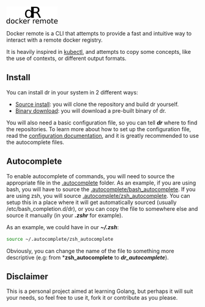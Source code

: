 ![logo](doc/logo.png)

Docker remote is a CLI that attempts to provide a fast and intuitive way
to interact with a remote docker registry.

It is heavily inspired in [kubectl], and attempts to copy some concepts,
like the use of contexts, or different output formats.

## Install

You can install dr in your system in 2 different ways:

- [Source install]: you will clone the repository and build dr yourself.
- [Binary download]: you will download a pre-built binary of dr.


You will also need a basic configuration file, so you can tell ***dr*** where to find
the repositories. To learn more about how to set up the configuration file, read
the [configuration documentation], and it is greatly recommended to use the autocomplete files.

## Autocomplete

To enable autocomplete of commands, you will need to source the appropriate file
in the [.autocomplete](.autocomplete) folder.
As an example, if you are using bash, you will have to source the [.autocomplete/bash_autocomplete](.autocomplete/bash_autocomplete).
If you are using zsh, you will source [.autocomplete/zsh_autocomplete](.autocomplete/zsh_autocomplete). You can setup this in a place
where it will get automatically sourced (usually /etc/bash_completion.d/dr), or you can copy the file to somewhere else and source
it manually (in your ***.zshr*** for example).

As an example, we could have in our ***~/.zsh***:

```bash
source ~/.autocomplete/zsh_autocomplete
```

Obviously, you can change the name of the file to something more descriptive (e.g:
 from ***zsh_autocomplete** to ***dr_autocomplete***).

## Disclaimer

This is a personal project aimed at learning Golang, but perhaps it will
suit your needs, so feel free to use it, fork it or contribute as you please.

[kubectl]: https://kubernetes.io/docs/reference/kubectl/overview/
[configuration documentation]: doc/configuration-file.md
[Source install]: doc/install/SOURCE_INSTALL.md
[Binary download]: doc/install/BINARY_INSTALL.md